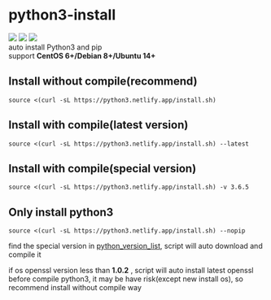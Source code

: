 # python3-install
![](https://img.shields.io/github/stars/Jrohy/python3-install.svg)   ![](https://img.shields.io/github/forks/Jrohy/python3-install.svg) ![](https://img.shields.io/github/license/Jrohy/python3-install.svg)  
auto install Python3 and pip  
support **CentOS 6+/Debian 8+/Ubuntu 14+**

## Install without compile(recommend)
```
source <(curl -sL https://python3.netlify.app/install.sh)
```

## Install with compile(latest version)
```
source <(curl -sL https://python3.netlify.app/install.sh) --latest
```

## Install with compile(special version)
```
source <(curl -sL https://python3.netlify.app/install.sh) -v 3.6.5
```

## Only install python3
```
source <(curl -sL https://python3.netlify.app/install.sh) --nopip
```

find the special version in [python_version_list](https://www.python.org/ftp/python/), script will auto download and compile it   

if os openssl version less than **1.0.2** , script will auto install latest openssl before compile python3, it may be have risk(except new install os), so recommend install without compile way